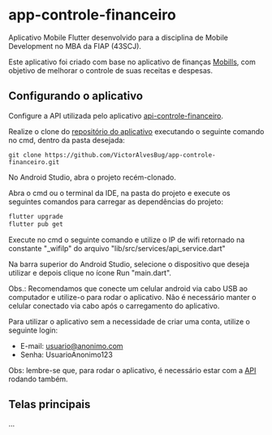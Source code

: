 # app-controle-financeiro

Aplicativo Mobile Flutter desenvolvido para a disciplina de Mobile Development
no MBA da FIAP (43SCJ).

Este aplicativo foi criado com base no aplicativo de finanças
[Mobills](https://web.mobills.com.br/dashboard), com objetivo de melhorar o controle de suas
receitas e despesas.

## Configurando o aplicativo

Configure a API utilizada pelo aplicativo
[api-controle-financeiro](https://github.com/VictorAlvesBug/api-controle-financeiro).

Realize o clone do [repositório do aplicativo](https://github.com/VictorAlvesBug/app-controle-financeiro)
executando o seguinte comando no cmd, dentro da pasta desejada:

```bach
git clone https://github.com/VictorAlvesBug/app-controle-financeiro.git
```

No Android Studio, abra o projeto recém-clonado.

Abra o cmd ou o terminal da IDE, na pasta do projeto e execute os seguintes comandos para carregar as
dependências do projeto:

```bash
flutter upgrade
flutter pub get
```

Execute no cmd o seguinte comando e utilize o IP de wifi retornado na constante "_wifiIp" do arquivo
"lib/src/services/api_service.dart"

Na barra superior do Android Studio, selecione o dispositivo que deseja utilizar e depois clique no
ícone Run "main.dart".

Obs.: Recomendamos que conecte um celular android via cabo USB ao computador e utilize-o para rodar
o aplicativo. Não é necessário manter o celular conectado via cabo após o carregamento do aplicativo.

Para utilizar o aplicativo sem a necessidade de criar uma conta, utilize o seguinte login:

- E-mail: usuario@anonimo.com
- Senha: UsuarioAnonimo123

Obs: lembre-se que, para rodar o aplicativo, é necessário estar com a
[API](https://github.com/VictorAlvesBug/app-controle-financeiro) rodando também.

## Telas principais

...
